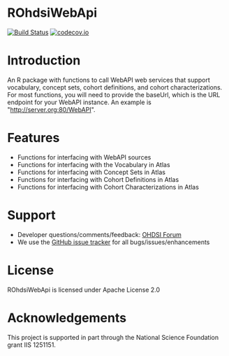 ROhdsiWebApi
=============

[![Build Status](https://travis-ci.org/OHDSI/ROhdsiWebApi.svg?branch=master)](https://travis-ci.org/OHDSI/ROhdsiWebApi)
[![codecov.io](https://codecov.io/github/OHDSI/ROhdsiWebApi/coverage.svg?branch=master)](https://codecov.io/github/OHDSI/ROhdsiWebApi?branch=master)

Introduction
=============
An R package with functions to call WebAPI web services that support vocabulary, concept sets, cohort definitions, and cohort characterizations. For most functions, you will need to provide the baseUrl, which is the URL endpoint for your WebAPI instance. An example is "http://server.org:80/WebAPI".


Features
========

- Functions for interfacing with WebAPI sources
- Functions for interfacing with the Vocabulary in Atlas
- Functions for interfacing with Concept Sets in Atlas
- Functions for interfacing with Cohort Definitions in Atlas
- Functions for interfacing with Cohort Characterizations in Atlas


Support
=======

* Developer questions/comments/feedback: <a href="http://forums.ohdsi.org/c/developers">OHDSI Forum</a>
* We use the <a href="https://github.com/OHDSI/ROhdsiWebApi/issues">GitHub issue tracker</a> for all bugs/issues/enhancements 
 
 
License
=======
ROhdsiWebApi is licensed under Apache License 2.0


# Acknowledgements

This project is supported in part through the National Science Foundation grant IIS 1251151.